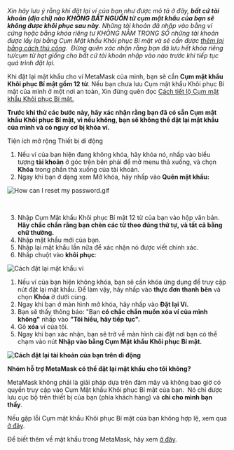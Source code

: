 *Xin hãy lưu ý rằng khi đặt lại ví của bạn như được mô tả ở đây, **bất cứ tài khoản (địa chỉ) nào KHÔNG BẮT NGUỒN từ cụm mật khẩu của bạn sẽ không được khôi phục sau này**. Những tài khoản đã nhập vào bằng ví cứng hoặc bằng khóa riêng tư KHÔNG NẰM TRONG SỐ những tài khoản được lấy lại bằng Cụm Mật khẩu Khôi phục Bí mật và sẽ cần được [thêm lại bằng cách thủ công](https://support.metamask.io/hc/en-us/articles/360015489271).  Đừng quên xác nhận rằng bạn đã lưu hết khóa riêng tư/cụm từ hạt giống cho bất cứ tài khoản nhập vào nào trước khi tiếp tục quá trình đặt lại.*


Khi đặt lại mật khẩu cho ví MetaMask của mình, bạn sẽ cần **Cụm mật khẩu Khôi phục Bí mật gồm 12 từ**. Nếu bạn chưa lưu Cụm mật khẩu Khôi phục Bí mật của mình ở một nơi an toàn, Xin đừng quên đọc [Cách tiết lộ Cụm mật khẩu Khôi phục Bí mật.](https://support.metamask.io/hc/en-us/articles/360015290032)


**Trước khi thử các bước này, hãy xác nhận rằng bạn đã có sẵn Cụm mật khẩu Khôi phục Bí mật, vì nếu không, bạn sẽ không thể đặt lại mật khẩu của mình và có nguy cơ bị khóa ví.**




Tiện ích mở rộng Thiết bị di động


1. Nếu ví của bạn hiện đang không khóa, hãy khóa nó, nhấp vào biểu tượng **tài khoản** ở góc trên bên phải để mở menu thả xuống, và chọn **Khóa** trong phần thả xuống của tài khoản.
2. Ngay khi bạn ở dạng xem Mở khóa, hãy nhấp vào **Quên mật khẩu:**


![How can I reset my password.gif](https://support.metamask.io/hc/article_attachments/9305089663131/How_can_I_reset_my_password.gif)


 


3. Nhập Cụm Mật khẩu Khôi phục Bí mật 12 từ của bạn vào hộp văn bản.  **Hãy chắc chắn rằng bạn chèn các từ theo đúng thứ tự, và tất cả bằng chữ thường.**
4. Nhập mật khẩu mới của bạn.
5. Nhập lại mật khẩu lần nữa để xác nhận nó được viết chính xác.
6. Nhấp chuột vào **khôi phục**:


![Cách đặt lại mật khẩu ví](https://support.metamask.io/hc/article_attachments/9305249766555/How_to_reset_wallet_2.1_password.png)




1. Nếu ví của bạn hiện không khóa, bạn sẽ cần khóa ứng dụng để truy cập nút đặt lại mật khẩu. Để làm vậy, hãy nhấp vào **thực đơn thanh bên** và chọn **Khóa** ở dưới cùng.
2. Ngay khi bạn ở màn hình mở khóa, hãy nhấp vào **Đặt lại Ví.**
3. Bạn sẽ thấy thông báo: "Bạn **có chắc chắn muốn xóa ví của mình không"** nhấp vào **"Tôi hiểu, hãy tiếp tục".**
4. Gõ **xóa** ví của tôi.
5. Ngay khi bạn xác nhận, bạn sẽ trở về màn hình cài đặt nơi bạn có thể chạm vào nút **Nhập vào bằng Cụm Mật khẩu Khôi phục Bí mật.**


**![Cách đặt lại tài khoản của bạn trên di động](https://support.metamask.io/hc/article_attachments/9305458244379/How_to_reset_your_account_mobile.gif)**




**Nhóm hỗ trợ MetaMask có thể đặt lại mật khẩu cho tôi không?**


MetaMask không phải là giải pháp dựa trên đám mây và không bao giờ có quyền truy cập vào Cụm Mật khẩu Khôi phục Bí mật của bạn.  Nó chỉ được lưu cục bộ trên thiết bị của bạn (phía khách hàng) và **chỉ cho mình bạn thấy**.


Nếu gặp lỗi Cụm mật khẩu Khôi phục Bí mật của bạn không hợp lệ, xem qua [ở đây](https://support.metamask.io/hc/en-us/articles/360053014611-How-to-fix-Invalid-Seed-Phrase-error).


Để biết thêm về mật khẩu trong MetaMask, hãy xem [ở đây](https://support.metamask.io/hc/en-us/articles/4405451730331).


 

